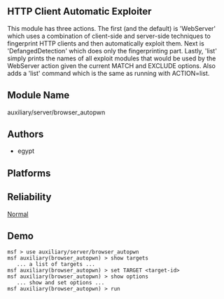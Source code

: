 ## HTTP Client Automatic Exploiter

This module has three actions. The first (and the default) 
is 'WebServer' which uses a combination of client-side and 
server-side techniques to fingerprint HTTP clients and then 
automatically exploit them. Next is 'DefangedDetection' 
which does only the fingerprinting part. Lastly, 'list' 
simply prints the names of all exploit modules that would be 
used by the WebServer action given the current MATCH and 
EXCLUDE options. Also adds a 'list' command which is the 
same as running with ACTION=list.


## Module Name
auxiliary/server/browser_autopwn

## Authors
* egypt





## Platforms


## Reliability
[Normal](https://github.com/rapid7/metasploit-framework/wiki/Exploit-Ranking)

## Demo

```
msf > use auxiliary/server/browser_autopwn
msf auxiliary(browser_autopwn) > show targets
   ... a list of targets ...
msf auxiliary(browser_autopwn) > set TARGET <target-id>
msf auxiliary(browser_autopwn) > show options
   ... show and set options ...
msf auxiliary(browser_autopwn) > run
```
    
    